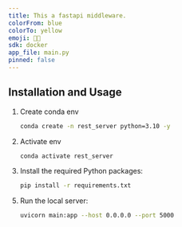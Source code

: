 ```yaml
---
title: This a fastapi middleware.
colorFrom: blue
colorTo: yellow
emoji: 🙌🙌
sdk: docker
app_file: main.py
pinned: false
---
```


<!-- # Whatsapp-Chatbot
A simple repository to integrate a chatbot with whatsapp. -->

<!-- <p float="left">
  <img src="" alt="screenshot1" width="300" style="margin-right: 20px;" />
  <img src="" alt="screenshot2" width="300" />
</p> -->

<!-- ## Purpose and Features ✨ -->


<!-- ## Prerequisites 🔑

To run and deploy the WhatsApp chatbot, you will need the following:

1. [Twilio Account](https://console.twilio.com/user/account-create): Create a Twilio account and obtain your Account SID and Auth Token.

2. WhatsApp Sandbox: Set up a WhatsApp Sandbox in your Twilio account to receive and send messages.

3. Python: Install Python on your local machine. The recommended version is Python 3.x.

4. Ngrok: [Download](https://ngrok.com/download) and install Ngrok from the official website (https://ngrok.com/) based on your operating system.

5. OpenAI API: Sign up for the OpenAI API and obtain your Secret API key from user settings (you may require a paid account for this). -->

## Installation and Usage 

1. Create conda env
    ```bash
    conda create -n rest_server python=3.10 -y
    ```

2. Activate env
    ```bash
    conda activate rest_server
    ```

3. Install the required Python packages:

   ```bash
   pip install -r requirements.txt
   ```

<!-- # docker

## Docker 
1. Create the docker container
   ```bash
   docker build -t whatapp-endpoint .
   ```

2. run the container
   ```bash
   docker run -p 7860:7860 whatapp-endpoint
   ``` -->
<!-- 4. Create a `.env` file in the root directory of the project. -->

<!-- 5. Add the following lines to the `.env` file:

   ```plaintext
   TWILIO_ACCOUNT_SID=your_account_sid
   TWILIO_AUTH_TOKEN=your_auth_token
   OPENAI_API_KEY=your_openai_api_key
   TWILIO_NUMBER= your_twilio_number
   RECEIPENT_NUMBER= your_number
   ```

   Replace `your_account_sid`, `your_auth_token`, `your_openai_api_key`, `your_twilio_number`, and `your_number` with your actual credentials. -->


5. Run the local server:

   ```bash
   uvicorn main:app --host 0.0.0.0 --port 5000
   ```

<!-- 6. Start Ngrok to create a public URL for your local server:

   ```bash
   ngrok http 5000
   ```

7. Update the WhatsApp sandbox with the Ngrok URL. Set the incoming message webhook to `<your_ngrok_url>/message` , leave the callback url box empty.

8. Send a message to the WhatsApp sandbox number to interact with the bot and receive information. -->

